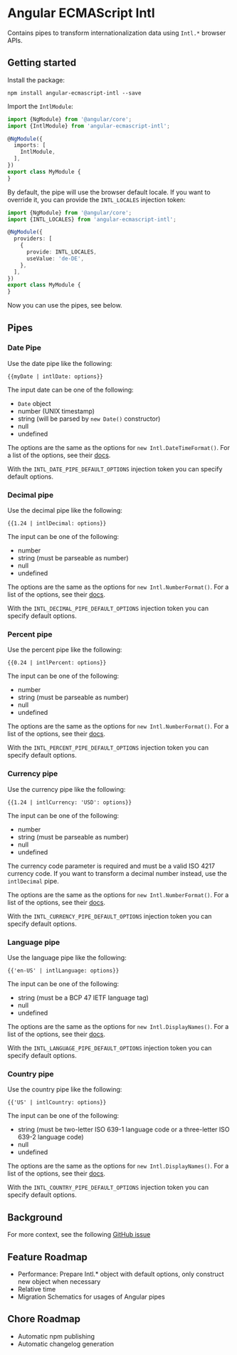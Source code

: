 # Angular ECMAScript Intl

Contains pipes to transform internationalization data using `Intl.*` browser APIs.

## Getting started

Install the package:

```
npm install angular-ecmascript-intl --save
```

Import the `IntlModule`:

```typescript
import {NgModule} from '@angular/core';
import {IntlModule} from 'angular-ecmascript-intl';

@NgModule({
  imports: [
    IntlModule,
  ],
})
export class MyModule {
}
```

By default, the pipe will use the browser default locale. If you want to override it, you can provide the `INTL_LOCALES`
injection token:

```typescript
import {NgModule} from '@angular/core';
import {INTL_LOCALES} from 'angular-ecmascript-intl';

@NgModule({
  providers: [
    {
      provide: INTL_LOCALES,
      useValue: 'de-DE',
    },
  ],
})
export class MyModule {
}
```

Now you can use the pipes, see below.

## Pipes

### Date Pipe

Use the date pipe like the following:

```
{{myDate | intlDate: options}}
```

The input date can be one of the following:

* `Date` object
* number (UNIX timestamp)
* string (will be parsed by `new Date()` constructor)
* null
* undefined

The options are the same as the options for `new Intl.DateTimeFormat()`. For a list of the options, see
their [docs](https://developer.mozilla.org/en-US/docs/Web/JavaScript/Reference/Global_Objects/Intl/DateTimeFormat/DateTimeFormat).

With the `INTL_DATE_PIPE_DEFAULT_OPTIONS` injection token you can specify default options.

### Decimal pipe

Use the decimal pipe like the following:

```
{{1.24 | intlDecimal: options}}
```

The input can be one of the following:

* number
* string (must be parseable as number)
* null
* undefined

The options are the same as the options for `new Intl.NumberFormat()`. For a list of the options, see
their [docs](https://developer.mozilla.org/en-US/docs/Web/JavaScript/Reference/Global_Objects/Intl/NumberFormat/NumberFormat).

With the `INTL_DECIMAL_PIPE_DEFAULT_OPTIONS` injection token you can specify default options.

### Percent pipe

Use the percent pipe like the following:

```
{{0.24 | intlPercent: options}}
```

The input can be one of the following:

* number
* string (must be parseable as number)
* null
* undefined

The options are the same as the options for `new Intl.NumberFormat()`. For a list of the options, see
their [docs](https://developer.mozilla.org/en-US/docs/Web/JavaScript/Reference/Global_Objects/Intl/NumberFormat/NumberFormat).

With the `INTL_PERCENT_PIPE_DEFAULT_OPTIONS` injection token you can specify default options.

### Currency pipe

Use the currency pipe like the following:

```
{{1.24 | intlCurrency: 'USD': options}}
```

The input can be one of the following:

* number
* string (must be parseable as number)
* null
* undefined

The currency code parameter is required and must be a valid ISO 4217 currency code. If you want to transform a decimal
number instead, use the `intlDecimal` pipe.

The options are the same as the options for `new Intl.NumberFormat()`. For a list of the options, see
their [docs](https://developer.mozilla.org/en-US/docs/Web/JavaScript/Reference/Global_Objects/Intl/NumberFormat/NumberFormat).

With the `INTL_CURRENCY_PIPE_DEFAULT_OPTIONS` injection token you can specify default options.

### Language pipe

Use the language pipe like the following:

```
{{'en-US' | intlLanguage: options}}
```

The input can be one of the following:

* string (must be a BCP 47 IETF language tag)
* null
* undefined

The options are the same as the options for `new Intl.DisplayNames()`. For a list of the options, see
their [docs](https://developer.mozilla.org/en-US/docs/Web/JavaScript/Reference/Global_Objects/Intl/DisplayNames/DisplayNames).

With the `INTL_LANGUAGE_PIPE_DEFAULT_OPTIONS` injection token you can specify default options.

### Country pipe

Use the country pipe like the following:

```
{{'US' | intlCountry: options}}
```

The input can be one of the following:

* string (must be two-letter ISO 639-1 language code or a three-letter ISO 639-2 language code)
* null
* undefined

The options are the same as the options for `new Intl.DisplayNames()`. For a list of the options, see
their [docs](https://developer.mozilla.org/en-US/docs/Web/JavaScript/Reference/Global_Objects/Intl/DisplayNames/DisplayNames).

With the `INTL_COUNTRY_PIPE_DEFAULT_OPTIONS` injection token you can specify default options.

## Background

For more context, see the following [GitHub issue](https://github.com/angular/angular/issues/49143)

## Feature Roadmap

* Performance: Prepare Intl.* object with default options, only construct new object when necessary
* Relative time
* Migration Schematics for usages of Angular pipes

## Chore Roadmap

* Automatic npm publishing
* Automatic changelog generation
